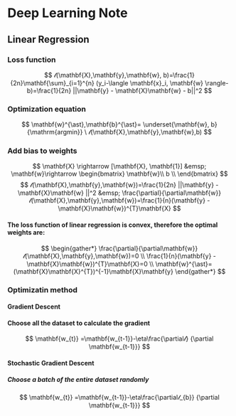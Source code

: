 # Deep Learning Note
## Linear Regression
### Loss function
$$
𝓁(\mathbf{X},\mathbf{y},\mathbf{w}, b)=\frac{1}{2n}\mathbf{\sum}_{i=1}^{n} (y_i-\langle \mathbf{x}_i, \mathbf{w} \rangle-b)=\frac{1}{2n} ||\mathbf{y} - \mathbf{X}\mathbf{w} - b||^2
$$
### Optimization equation
$$
\mathbf{w}^{\ast},\mathbf{b}^{\ast}= \underset{\mathbf{w}, b}{\mathrm{argmin}} \ 𝓁(\mathbf{X},\mathbf{y},\mathbf{w},b)
$$
### Add bias to weights
$$
\mathbf{X} \rightarrow [\mathbf{X}, \mathbf{1}] &emsp; \mathbf{w}\rightarrow \begin{bmatrix}
\mathbf{w}\\
b \\
\end{bmatrix}
$$
$$
𝓁(\mathbf{X},\mathbf{y},\mathbf{w})=\frac{1}{2n} ||\mathbf{y} - \mathbf{X}\mathbf{w} ||^2 &emsp;
 \frac{\partial}{\partial\mathbf{w}}𝓁(\mathbf{X},\mathbf{y},\mathbf{w})=\frac{1}{n}(\mathbf{y} - \mathbf{X}\mathbf{w})^{T}\mathbf{X}
$$
#### The loss function of linear regression is convex, therefore the optimal weights are:
$$
\begin{gather*}
\frac{\partial}{\partial\mathbf{w}}𝓁(\mathbf{X},\mathbf{y},\mathbf{w})=0 \\ 
\frac{1}{n}(\mathbf{y} - \mathbf{X}\mathbf{w})^{T}\mathbf{X}=0 \\ 
\mathbf{w}^{\ast}=(\mathbf{X}\mathbf{X}^{T})^{-1}\mathbf{X}\mathbf{y}
\end{gather*}
$$
### Optimizatin method
#### Gradient Descent
#### Choose all the dataset to calculate the gradient
$$
\mathbf{w_{t}} =\mathbf{w_{t-1}}-\eta\frac{\partial𝓁} {\partial \mathbf{w_{t-1}}}
$$
#### Stochastic Gradient Descent
##### Choose a batch of the entire dataset randomly
$$
\mathbf{w_{t}} =\mathbf{w_{t-1}}-\eta\frac{\partial𝓁_{b}} {\partial \mathbf{w_{t-1}}}
$$


